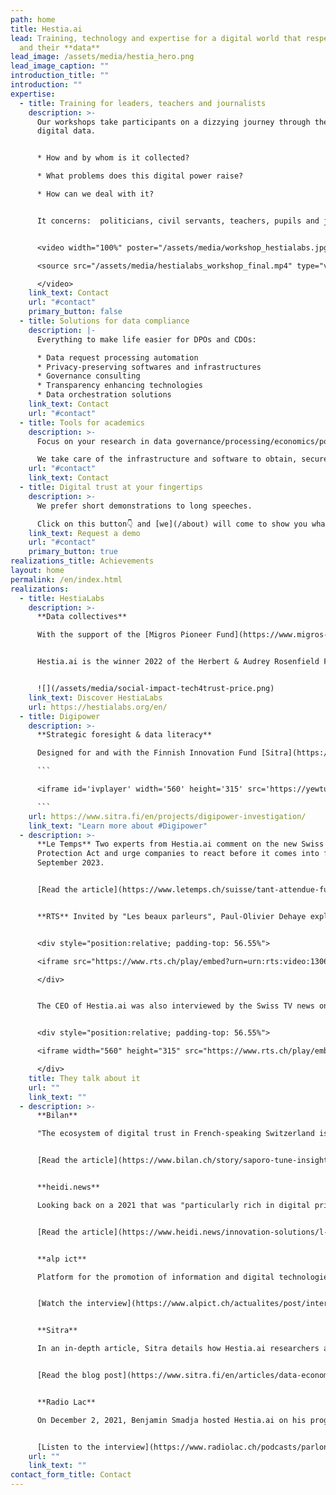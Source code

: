 ```yaml
---
path: home
title: Hestia.ai
lead: Training, technology and expertise for a digital world that respects users
  and their **data**
lead_image: /assets/media/hestia_hero.png
lead_image_caption: ""
introduction_title: ""
introduction: ""
expertise:
  - title: Training for leaders, teachers and journalists
    description: >-
      Our workshops take participants on a dizzying journey through their own
      digital data. 


      * How and by whom is it collected?

      * What problems does this digital power raise?

      * How can we deal with it?


      It concerns:  politicians, civil servants, teachers, pupils and journalists.


      <video width="100%" poster="/assets/media/workshop_hestialabs.jpg"  controls>

      <source src="/assets/media/hestialabs_workshop_final.mp4" type="video/mp4">

      </video>
    link_text: Contact
    url: "#contact"
    primary_button: false
  - title: Solutions for data compliance
    description: |-
      Everything to make life easier for DPOs and CDOs:

      * Data request processing automation
      * Privacy-preserving softwares and infrastructures
      * Governance consulting
      * Transparency enhancing technologies
      * Data orchestration solutions
    link_text: Contact
    url: "#contact"
  - title: Tools for academics
    description: >-
      Focus on your research in data governance/processing/economics/policies...

      We take care of the infrastructure and software to obtain, secure, process and visualise the data you need with the utmost respect for those who produce it.
    url: "#contact"
    link_text: Contact
  - title: Digital trust at your fingertips
    description: >-
      We prefer short demonstrations to long speeches.

      Click on this button👇 and [we](/about) will come to show you what we are made of.
    link_text: Request a demo
    url: "#contact"
    primary_button: true
realizations_title: Achievements
layout: home
permalink: /en/index.html
realizations:
  - title: HestiaLabs
    description: >-
      **Data collectives**

      With the support of the [Migros Pioneer Fund](https://www.migros-engagement.ch/en/news-projects/technology-ethics/hestialabs), the [HestiaLabs](https://hestialabs.org/en/) project enables citizens’ data to be used for social advancements, through bottom-up collectives dealing with mobility data, platform workers, [dating app users](https://dating-privacy.hestialabs.org/en/), data literacy and the [attention economy](https://eyeballs.hestialabs.org/en/).


      Hestia.ai is the winner 2022 of the Herbert & Audrey Rosenfield Fund's "Social Innovation Award" among the 12 companies selected to attend the [Trust Valley's Tech4Trust programme.](https://trustvalley.swiss/tech4trust/)


      ![](/assets/media/social-impact-tech4trust-price.png)
    link_text: Discover HestiaLabs
    url: https://hestialabs.org/en/
  - title: Digipower
    description: >-
      **Strategic foresight & data literacy**

      Designed for and with the Finnish Innovation Fund [Sitra](https://www.sitra.fi/en/), the Digipower investigation is a data literacy program for executive leaders based on the analysis of their own data. Deciphering the influence of data on the distribution of economic and political power.

      ```

      <iframe id='ivplayer' width='560' height='315' src='https://yewtu.be/embed/fOfEo9YKvBs?t=5' style='border:none;'></iframe>

      ```
    url: https://www.sitra.fi/en/projects/digipower-investigation/
    link_text: "Learn more about #Digipower"
  - description: >-
      **Le Temps** Two experts from Hestia.ai comment on the new Swiss Data
      Protection Act and urge companies to react before it comes into force on 1
      September 2023.


      [Read the article](https://www.letemps.ch/suisse/tant-attendue-future-loi-protection-donnees-divise-experts)


      **RTS** Invited by "Les beaux parleurs", Paul-Olivier Dehaye explained to Jonas Schneiter why the control of data is "a new way of doing politics" in front of a disconcerted Micheline Calmy-Rey.


      <div style="position:relative; padding-top: 56.55%">

      <iframe src="https://www.rts.ch/play/embed?urn=urn:rts:video:13060016&startTime=3465&subdivisions=false" allowfullscreen style="position:absolute;top:0;left:0;width:100%;height:100%;"></iframe>

      </div>


      The CEO of Hestia.ai was also interviewed by the Swiss TV news on the freedom of expression promised by Elon Musk following his announcement to buy Twitter.


      <div style="position:relative; padding-top: 56.55%">

      <iframe width="560" height="315" src="https://www.rts.ch/play/embed?urn=urn:rts:video:13064649&startTime=1260&subdivisions=false" allowfullscreen style="position:absolute;top:0;left:0;width:100%;height:100%;"></iframe>

      </div>
    title: They talk about it
    url: ""
    link_text: ""
  - description: >-
      **Bilan**

      "The ecosystem of digital trust in French-speaking Switzerland is undeniably growing," writes Bilan. With its training courses on data and its monetisation, Hestia.ai is one of the leading figures. 


      [Read the article](https://www.bilan.ch/story/saporo-tune-insight-et-proddaft-primees-par-la-trust-valley-lemanique-792567715627)


      **heidi.news**

      Looking back on a 2021 that was "particularly rich in digital privacy advancements," heidi.news interviewed the CEO of Hestia.ai to envision a 2022 that will be "crucial for privacy preservation." 


      [Read the article](https://www.heidi.news/innovation-solutions/l-annee-2022-sera-cruciale-pour-la-preservation-de-la-vie-privee)


      **alp ict**

      Platform for the promotion of information and digital technologies in Western Switzerland, alp ict has taken an interest in the activities of Hestia.ai and HestiaLabs in its November 2021 video newsletter.


      [Watch the interview](https://www.alpict.ch/actualites/post/interview-de-charles-foucault-dumas-hestialabs)


      **Sitra**

      In an in-depth article, Sitra details how Hestia.ai researchers are training the decision-makers participating in the Digipower investigation to "take control of their own digital lives."


      [Read the blog post](https://www.sitra.fi/en/articles/data-economy-giants-are-like-the-clergy-in-the-middle-ages-they-are-asking-us-to-have-blind-faith-in-them/)


      **Radio Lac**

      On December 2, 2021, Benjamin Smadja hosted Hestia.ai on his program Parlons économie, in partnership with the Geneva Chamber of Commerce, Industry and Services.


      [Listen to the interview](https://www.radiolac.ch/podcasts/parlons-economie-02122021-1422-143007/)
    url: ""
    link_text: ""
contact_form_title: Contact
---
```

